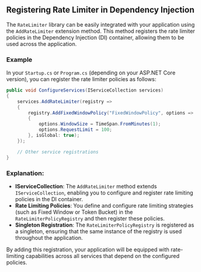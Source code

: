 ## Registering Rate Limiter in Dependency Injection

The `RateLimiter` library can be easily integrated with your application using the `AddRateLimiter` extension method. This method registers the rate limiter policies in the Dependency Injection (DI) container, allowing them to be used across the application.

### Example

In your `Startup.cs` or `Program.cs` (depending on your ASP.NET Core version), you can register the rate limiter policies as follows:

```csharp
public void ConfigureServices(IServiceCollection services)
{
    services.AddRateLimiter(registry =>
    {
        registry.AddFixedWindowPolicy("FixedWindowPolicy", options =>
        {
            options.WindowSize = TimeSpan.FromMinutes(1);
            options.RequestLimit = 100;
        }, isGlobal: true);
    });

    // Other service registrations
}
```

### Explanation:

- **IServiceCollection**: The `AddRateLimiter` method extends `IServiceCollection`, enabling you to configure and register rate limiting policies in the DI container.
- **Rate Limiting Policies**: You define and configure rate limiting strategies (such as Fixed Window or Token Bucket) in the `RateLimiterPolicyRegistry` and then register these policies.
- **Singleton Registration**: The `RateLimiterPolicyRegistry` is registered as a singleton, ensuring that the same instance of the registry is used throughout the application.

By adding this registration, your application will be equipped with rate-limiting capabilities across all services that depend on the configured policies.